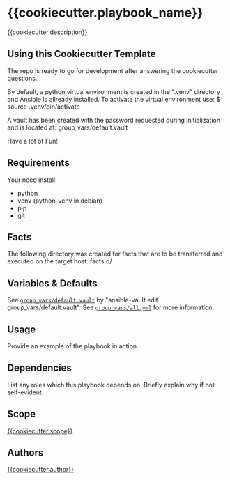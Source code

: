 # {{cookiecutter.playbook_name}}

{{cookiecutter.description}}

## Using this Cookiecutter Template
The repo is ready to go for development after answering the cookiecutter questions.

By default, a python virtual environment is created in the ".venv" directory and Ansible is allready installed. 
To activate the virtual environment use:
    $ source .venv/bin/activate 

A vault has been created with the password requested during initialization and is located at:
    group_vars/default.vault

Have a lot of Fun!

## Requirements

Your need install:
  * python
  * venv (python-venv in debian)
  * pip
  * git

## Facts

The following directory was created for facts that are to be transferred and executed on the target host:
    facts.d/

## Variables & Defaults

See [`group_vars/default.vault`](group_vars/default.vault) by "ansible-vault edit group_vars/default.vault".
See [`group_vars/all.yml`](group_vars/all.yml) for more information.

## Usage

Provide an example of the playbook in action.

## Dependencies

List any roles which this playbook depends on.
Briefly explain why if not self-evident.

## Scope
[{{cookiecutter.scope}}](LICENSE)

## Authors
[{{cookiecutter.author}}]({{cookiecutter.repo_server}}/{{cookiecutter.author_at_repo_server}})
